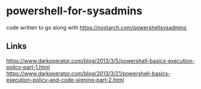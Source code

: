 # powershell-for-sysadmins
code written to go along with https://nostarch.com/powershellsysadmins
## Links
https://www.darkoperator.com/blog/2013/3/5/powershell-basics-execution-policy-part-1.html
https://www.darkoperator.com/blog/2013/3/21/powershell-basics-execution-policy-and-code-signing-part-2.html

